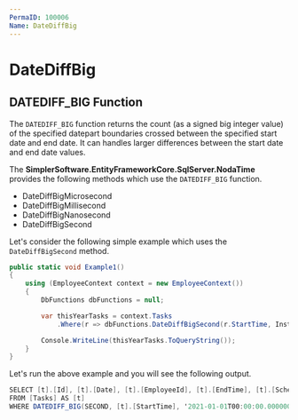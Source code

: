 ```yaml
---
PermaID: 100006
Name: DateDiffBig
---
```


# DateDiffBig

## DATEDIFF_BIG Function

The `DATEDIFF_BIG` function returns the count (as a signed big integer value) of the specified datepart boundaries crossed between the specified start date and end date. It can handles larger differences between the start date and end date values.

The **SimplerSoftware.EntityFrameworkCore.SqlServer.NodaTime** provides the following methods which use the `DATEDIFF_BIG` function.

 - DateDiffBigMicrosecond
 - DateDiffBigMillisecond
 - DateDiffBigNanosecond
 - DateDiffBigSecond

Let's consider the following simple example which uses the `DateDiffBigSecond` method.

```csharp
public static void Example1()
{
    using (EmployeeContext context = new EmployeeContext())
    {
        DbFunctions dbFunctions = null;

        var thisYearTasks = context.Tasks
            .Where(r => dbFunctions.DateDiffBigSecond(r.StartTime, Instant.FromUtc(2021, 1, 1, 0, 0)) >= 100000);

        Console.WriteLine(thisYearTasks.ToQueryString());
    }
}
```

Let's run the above example and you will see the following output.

```csharp
SELECT [t].[Id], [t].[Date], [t].[EmployeeId], [t].[EndTime], [t].[ScheduledDuration], [t].[StartTime]
FROM [Tasks] AS [t]
WHERE DATEDIFF_BIG(SECOND, [t].[StartTime], '2021-01-01T00:00:00.0000000Z') >= CAST(100000 AS bigint)
```

